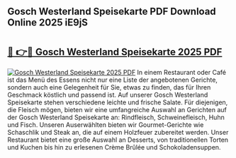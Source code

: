 ## Gosch Westerland Speisekarte PDF Download Online 2025 iE9jS

# <h2><a href="http://gcbe83w.nevu.top/?p=Gosch+Westerland+Speisekarte">🔗 👉🔴 Gosch Westerland Speisekarte 2025 PDF</a></h2>

[![Gosch Westerland Speisekarte 2025 PDF](https://i.imgur.com/dBaPXMq.png)](http://gcbe83w.nevu.top/?p=Gosch+Westerland+Speisekarte)
In einem Restaurant oder Café ist das Menü des Essens nicht nur eine Liste der angebotenen Gerichte, sondern auch eine Gelegenheit für Sie, etwas zu finden, das für Ihren Geschmack köstlich und passend ist. Auf unserer Gosch Westerland Speisekarte stehen verschiedene leichte und frische Salate. Für diejenigen, die Fleisch mögen, bieten wir eine umfangreiche Auswahl an Gerichten auf der Gosch Westerland Speisekarte an: Rindfleisch, Schweinefleisch, Huhn und Fisch. Unseren Auserwählten bieten wir Gourmet-Gerichte wie Schaschlik und Steak an, die auf einem Holzfeuer zubereitet werden. Unser Restaurant bietet eine große Auswahl an Desserts, von traditionellen Torten und Kuchen bis hin zu erlesenen Crème Brûlée und Schokoladensuppen.
